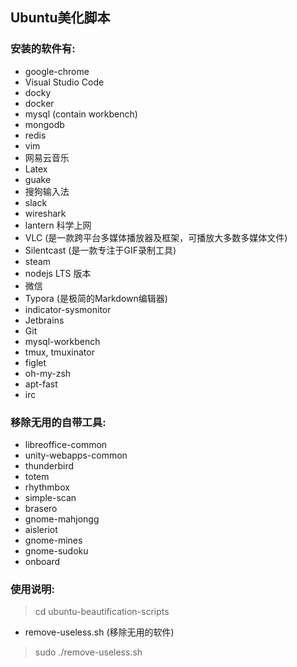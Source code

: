 ## Ubuntu美化脚本

### 安装的软件有:

- google-chrome
- Visual Studio Code
- docky
- docker
- mysql (contain workbench)
- mongodb
- redis
- vim
- 网易云音乐
- Latex
- guake
- 搜狗输入法
- slack
- wireshark
- lantern 科学上网
- VLC (是一款跨平台多媒体播放器及框架，可播放大多数多媒体文件)
- Silentcast (是一款专注于GIF录制工具)
- steam
- nodejs LTS 版本
- 微信
- Typora (是极简的Markdown编辑器)
- indicator-sysmonitor
- Jetbrains
- Git
- mysql-workbench
- tmux, tmuxinator
- figlet
- oh-my-zsh
- apt-fast
- irc


### 移除无用的自带工具:

- libreoffice-common
- unity-webapps-common
- thunderbird
- totem
- rhythmbox
- simple-scan
- brasero
- gnome-mahjongg
- aisleriot
- gnome-mines
- gnome-sudoku
- onboard


### 使用说明:
> cd ubuntu-beautification-scripts

- remove-useless.sh (移除无用的软件)

> sudo ./remove-useless.sh